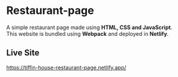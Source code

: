 # Restaurant-page

A simple restaurant page made using **HTML, CSS and JavaScript**. <br>
This website is bundled using **Webpack** and deployed in **Netlify**.

## Live Site 
https://tiffin-house-restaurant-page.netlify.app/
